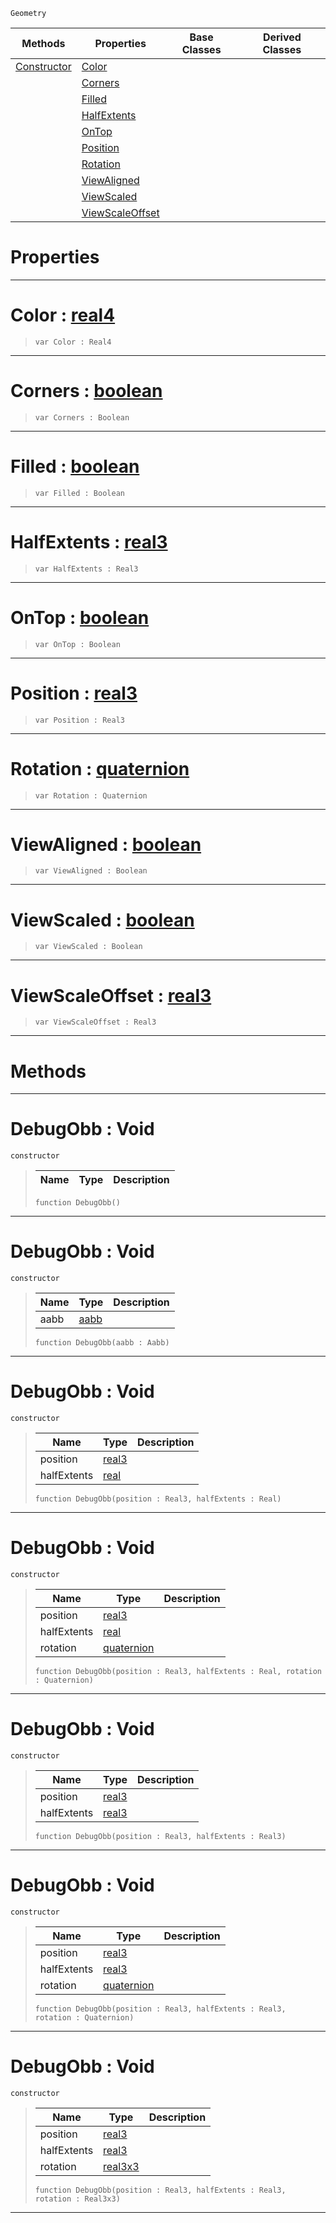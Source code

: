 `Geometry`

|Methods|Properties|Base Classes|Derived Classes|
|---|---|---|---|
|[ Constructor](debugobb.md#debugobb-void)|[ Color](debugobb.md#color-zilch-engine-docume)| | |
| |[ Corners](debugobb.md#corners-zilch-engine-docu)| | |
| |[ Filled](debugobb.md#filled-zilch-engine-docum)| | |
| |[ HalfExtents](debugobb.md#halfextents-zilch-engine)| | |
| |[ OnTop](debugobb.md#ontop-zilch-engine-docume)| | |
| |[ Position](debugobb.md#position-zilch-engine-doc)| | |
| |[ Rotation](debugobb.md#rotation-zilch-engine-doc)| | |
| |[ ViewAligned](debugobb.md#viewaligned-zilch-engine)| | |
| |[ ViewScaled](debugobb.md#viewscaled-zilch-engine-d)| | |
| |[ ViewScaleOffset](debugobb.md#viewscaleoffset-zilch-eng)| | |


 #  Properties


---  
 #  Color : [real4](../nada_base_types/real4.md)

> 
> ```TS:Nada
> var Color : Real4


---  
 #  Corners : [boolean](../nada_base_types/boolean.md)

> 
> ```TS:Nada
> var Corners : Boolean


---  
 #  Filled : [boolean](../nada_base_types/boolean.md)

> 
> ```TS:Nada
> var Filled : Boolean


---  
 #  HalfExtents : [real3](../nada_base_types/real3.md)

> 
> ```TS:Nada
> var HalfExtents : Real3


---  
 #  OnTop : [boolean](../nada_base_types/boolean.md)

> 
> ```TS:Nada
> var OnTop : Boolean


---  
 #  Position : [real3](../nada_base_types/real3.md)

> 
> ```TS:Nada
> var Position : Real3


---  
 #  Rotation : [quaternion](../nada_base_types/quaternion.md)

> 
> ```TS:Nada
> var Rotation : Quaternion


---  
 #  ViewAligned : [boolean](../nada_base_types/boolean.md)

> 
> ```TS:Nada
> var ViewAligned : Boolean


---  
 #  ViewScaled : [boolean](../nada_base_types/boolean.md)

> 
> ```TS:Nada
> var ViewScaled : Boolean


---  
 #  ViewScaleOffset : [real3](../nada_base_types/real3.md)

> 
> ```TS:Nada
> var ViewScaleOffset : Real3


---  
 #  Methods


---  
 #  DebugObb : Void

 `constructor`

> 
> |Name|Type|Description|
> |---|---|---|
> ```TS:Nada
> function DebugObb()
> ``` 


---  
 #  DebugObb : Void

 `constructor`

> 
> |Name|Type|Description|
> |---|---|---|
> |aabb|[aabb](aabb.md)| |
> ```TS:Nada
> function DebugObb(aabb : Aabb)
> ``` 


---  
 #  DebugObb : Void

 `constructor`

> 
> |Name|Type|Description|
> |---|---|---|
> |position|[real3](../nada_base_types/real3.md)| |
> |halfExtents|[real](../nada_base_types/real.md)| |
> ```TS:Nada
> function DebugObb(position : Real3, halfExtents : Real)
> ``` 


---  
 #  DebugObb : Void

 `constructor`

> 
> |Name|Type|Description|
> |---|---|---|
> |position|[real3](../nada_base_types/real3.md)| |
> |halfExtents|[real](../nada_base_types/real.md)| |
> |rotation|[quaternion](../nada_base_types/quaternion.md)| |
> ```TS:Nada
> function DebugObb(position : Real3, halfExtents : Real, rotation : Quaternion)
> ``` 


---  
 #  DebugObb : Void

 `constructor`

> 
> |Name|Type|Description|
> |---|---|---|
> |position|[real3](../nada_base_types/real3.md)| |
> |halfExtents|[real3](../nada_base_types/real3.md)| |
> ```TS:Nada
> function DebugObb(position : Real3, halfExtents : Real3)
> ``` 


---  
 #  DebugObb : Void

 `constructor`

> 
> |Name|Type|Description|
> |---|---|---|
> |position|[real3](../nada_base_types/real3.md)| |
> |halfExtents|[real3](../nada_base_types/real3.md)| |
> |rotation|[quaternion](../nada_base_types/quaternion.md)| |
> ```TS:Nada
> function DebugObb(position : Real3, halfExtents : Real3, rotation : Quaternion)
> ``` 


---  
 #  DebugObb : Void

 `constructor`

> 
> |Name|Type|Description|
> |---|---|---|
> |position|[real3](../nada_base_types/real3.md)| |
> |halfExtents|[real3](../nada_base_types/real3.md)| |
> |rotation|[real3x3](../nada_base_types/real3x3.md)| |
> ```TS:Nada
> function DebugObb(position : Real3, halfExtents : Real3, rotation : Real3x3)
> ``` 


---  
 

 
